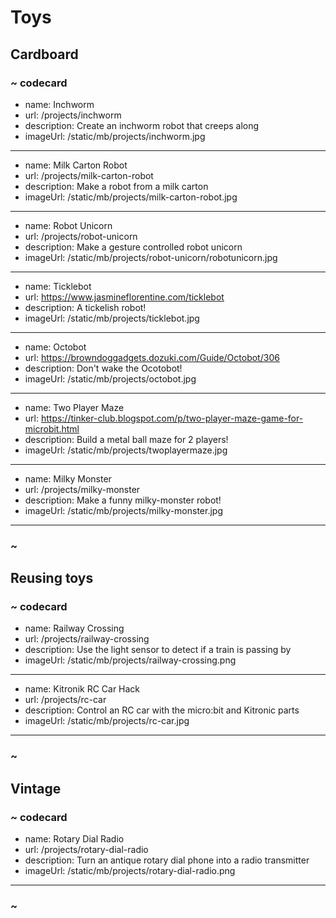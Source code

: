 # Toys

## Cardboard

### ~ codecard
* name: Inchworm
* url: /projects/inchworm
* description: Create an inchworm robot that creeps along
* imageUrl: /static/mb/projects/inchworm.jpg
---
* name: Milk Carton Robot
* url: /projects/milk-carton-robot
* description: Make a robot from a milk carton
* imageUrl: /static/mb/projects/milk-carton-robot.jpg
---
* name: Robot Unicorn
* url: /projects/robot-unicorn
* description: Make a gesture controlled robot unicorn
* imageUrl: /static/mb/projects/robot-unicorn/robotunicorn.jpg
---
* name: Ticklebot
* url: https://www.jasmineflorentine.com/ticklebot
* description: A tickelish robot!
* imageUrl: /static/mb/projects/ticklebot.jpg
---
 * name: Octobot
 * url: https://browndoggadgets.dozuki.com/Guide/Octobot/306
 * description: Don't wake the Ocotobot!
 * imageUrl: /static/mb/projects/octobot.jpg
---
* name: Two Player Maze
* url: https://tinker-club.blogspot.com/p/two-player-maze-game-for-microbit.html
* description: Build a metal ball maze for 2 players!
* imageUrl: /static/mb/projects/twoplayermaze.jpg
---
* name: Milky Monster
* url: /projects/milky-monster
* description: Make a funny milky-monster robot!
* imageUrl: /static/mb/projects/milky-monster.jpg
---
### ~

## Reusing toys

### ~ codecard
* name: Railway Crossing
* url: /projects/railway-crossing
* description: Use the light sensor to detect if a train is passing by
* imageUrl: /static/mb/projects/railway-crossing.png
---
* name: Kitronik RC Car Hack
* url: /projects/rc-car
* description: Control an RC car with the micro:bit and Kitronic parts
* imageUrl: /static/mb/projects/rc-car.jpg
---
### ~

## Vintage

### ~ codecard
* name: Rotary Dial Radio
* url: /projects/rotary-dial-radio
* description: Turn an antique rotary dial phone into a radio transmitter
* imageUrl: /static/mb/projects/rotary-dial-radio.png
---
### ~